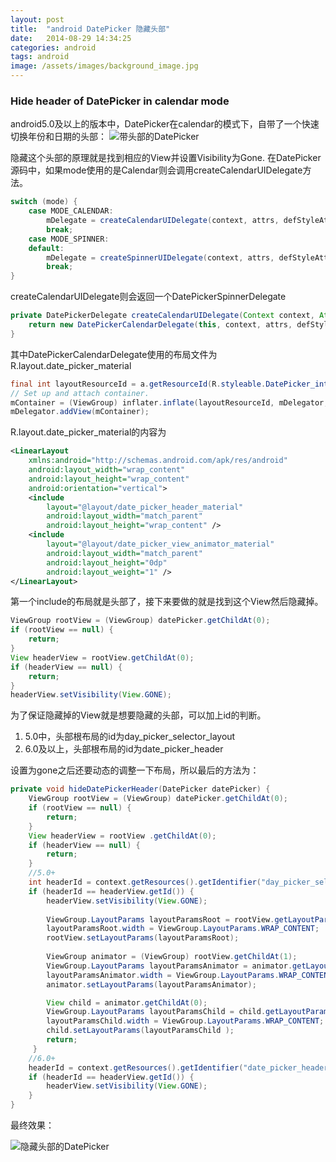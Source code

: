 ```yaml
---
layout: post
title:  "android DatePicker 隐藏头部"
date:   2014-08-29 14:34:25
categories: android 
tags: android
image: /assets/images/background_image.jpg
---
```


### Hide header of DatePicker in calendar mode
android5.0及以上的版本中，DatePicker在calendar的模式下，自带了一个快速切换年份和日期的头部：
![带头部的DatePicker](http://upload-images.jianshu.io/upload_images/1978808-8fa89948b9ecd231.png?imageMogr2/auto-orient/strip%7CimageView2/2/w/1240)

隐藏这个头部的原理就是找到相应的View并设置Visibility为Gone.
在DatePicker源码中，如果mode使用的是Calendar则会调用createCalendarUIDelegate方法。
```java
switch (mode) {
    case MODE_CALENDAR:
        mDelegate = createCalendarUIDelegate(context, attrs, defStyleAttr, defStyleRes);
        break;
    case MODE_SPINNER:
    default:
        mDelegate = createSpinnerUIDelegate(context, attrs, defStyleAttr, defStyleRes);
        break;
}
```

createCalendarUIDelegate则会返回一个DatePickerSpinnerDelegate
```java
private DatePickerDelegate createCalendarUIDelegate(Context context, AttributeSet attrs, int defStyleAttr, int defStyleRes) {
    return new DatePickerCalendarDelegate(this, context, attrs, defStyleAttr, defStyleRes);
}
```
其中DatePickerCalendarDelegate使用的布局文件为R.layout.date_picker_material
```java
final int layoutResourceId = a.getResourceId(R.styleable.DatePicker_internalLayout, R.layout.date_picker_material);
// Set up and attach container.
mContainer = (ViewGroup) inflater.inflate(layoutResourceId, mDelegator, false);
mDelegator.addView(mContainer);
```
R.layout.date_picker_material的内容为
```xml
<LinearLayout 
    xmlns:android="http://schemas.android.com/apk/res/android"
    android:layout_width="wrap_content"
    android:layout_height="wrap_content"
    android:orientation="vertical">
    <include        
        layout="@layout/date_picker_header_material"        
        android:layout_width="match_parent"        
        android:layout_height="wrap_content" />
    <include        
        layout="@layout/date_picker_view_animator_material"        
        android:layout_width="match_parent"        
        android:layout_height="0dp"        
        android:layout_weight="1" />
</LinearLayout>
```
第一个include的布局就是头部了，接下来要做的就是找到这个View然后隐藏掉。
```java
ViewGroup rootView = (ViewGroup) datePicker.getChildAt(0);
if (rootView == null) {
    return;
}
View headerView = rootView.getChildAt(0);
if (headerView == null) {
    return;
}
headerView.setVisibility(View.GONE);

```
为了保证隐藏掉的View就是想要隐藏的头部，可以加上id的判断。
1. 5.0中，头部根布局的id为day_picker_selector_layout
2. 6.0及以上，头部根布局的id为date_picker_header

设置为gone之后还要动态的调整一下布局，所以最后的方法为：
```java
private void hideDatePickerHeader(DatePicker datePicker) {
    ViewGroup rootView = (ViewGroup) datePicker.getChildAt(0);
    if (rootView == null) {
        return;
    }
    View headerView = rootView .getChildAt(0);
    if (headerView == null) {
        return;
    }
    //5.0+
    int headerId = context.getResources().getIdentifier("day_picker_selector_layout", "id", "android");
    if (headerId == headerView.getId()) {
        headerView.setVisibility(View.GONE);
        
        ViewGroup.LayoutParams layoutParamsRoot = rootView.getLayoutParams();        
        layoutParamsRoot.width = ViewGroup.LayoutParams.WRAP_CONTENT;  
        rootView.setLayoutParams(layoutParamsRoot);        
        
        ViewGroup animator = (ViewGroup) rootView.getChildAt(1);        
        ViewGroup.LayoutParams layoutParamsAnimator = animator.getLayoutParams();        
        layoutParamsAnimator.width = ViewGroup.LayoutParams.WRAP_CONTENT;
        animator.setLayoutParams(layoutParamsAnimator);        

        View child = animator.getChildAt(0);        
        ViewGroup.LayoutParams layoutParamsChild = child.getLayoutParams();        
        layoutParamsChild.width = ViewGroup.LayoutParams.WRAP_CONTENT;        
        child.setLayoutParams(layoutParamsChild );       
        return;   
     }    
    //6.0+   
    headerId = context.getResources().getIdentifier("date_picker_header", "id", "android");    
    if (headerId == headerView.getId()) {        
        headerView.setVisibility(View.GONE);    
    }
}
```
最终效果：

![隐藏头部的DatePicker](http://upload-images.jianshu.io/upload_images/1978808-e689027c4e53d3f8.png?imageMogr2/auto-orient/strip%7CimageView2/2/w/1240)